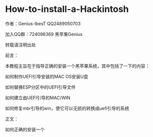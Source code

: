 # How-to-install-a-Hackintosh

作者：Genius-lbesT QQ2489050703

加入QQ群：724096369 黑苹果Genius

转载请注明出处

前言：

本教程主旨在于指导正确的安装一个黑苹果系统，其中包括了一下的内容：

如何制作UEFI引导安装的MAC OS安装U盘

如何替换ESP分区中的UEFI引导文件

如何建立由UEFI引导的MAC/WIN

如何修复mbr引导的win，使它可以无损的转换成uefi引导的系统

正文：

如何正确的安装一个
